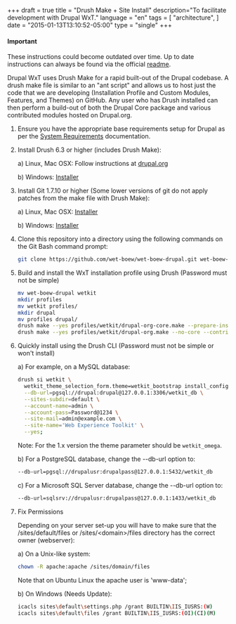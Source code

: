 +++
draft = true
title = "Drush Make + Site Install"
description="To facilitate development with Drupal WxT."
language = "en"
tags = [
    "architecture",
]
date = "2015-01-13T13:10:52-05:00"
type = "single"
+++

<div class="alert alert-info">
  <h4>Important</h4>
  <p>These instructions could become outdated over time. Up to date instructions can always be found via the official <a href="https://github.com/wet-boew/wet-boew-drupal/blob/7.x-4.x/README.md">readme</a>.</p>
</div>

Drupal WxT uses Drush Make for a rapid built-out of the Drupal codebase. A drush make file is similar to an "ant script" and allows us to host just the code that we are developing (Installation Profile and Custom Modules, Features, and Themes) on GitHub. Any user who has Drush installed can then perform a build-out of both the Drupal Core package and various contributed modules hosted on Drupal.org.

1. Ensure you have the appropriate base requirements setup for Drupal as per the [System Requirements][system_requirements] documentation.

2. Install Drush 6.3 or higher (includes Drush Make):

    a) Linux, Mac OSX: Follow instructions at [drupal.org][drush_server_install]

    b) Windows: [Installer][drush_win_install]

3. Install Git 1.7.10 or higher (Some lower versions of git do not apply patches from the make file with Drush Make):

    a) Linux, Mac OSX: [Installer][git_osx_install]

    b) Windows: [Installer][git_win_install]

4. Clone this repository into a directory using the following commands on the Git Bash command prompt:

    ``` bash
    git clone https://github.com/wet-boew/wet-boew-drupal.git wet-boew-drupal
    ```

5. Build  and install the WxT installation profile using Drush (Password must not be simple)

    ``` bash
    mv wet-boew-drupal wetkit
    mkdir profiles
    mv wetkit profiles/
    mkdir drupal
    mv profiles drupal/
    drush make --yes profiles/wetkit/drupal-org-core.make --prepare-install
    drush make --yes profiles/wetkit/drupal-org.make --no-core --contrib-destination=profiles/wetkit
    ```

6. Quickly install using the Drush CLI (Password must not be simple or won't install)

    a) For example, on a MySQL database:

    ``` bash
    drush si wetkit \
      wetkit_theme_selection_form.theme=wetkit_bootstrap install_configure_form.demo_content=TRUE \
      --db-url=pgsql://drupal:drupal@127.0.0.1:3306/wetkit_db \
      --sites-subdir=default \
      --account-name=admin \
      --account-pass=Password@1234 \
      --site-mail=admin@example.com \
      --site-name='Web Experience Toolkit' \
      --yes;
    ```

    Note: For the 1.x version the theme parameter should be `wetkit_omega`.

    b) For a PostgreSQL database, change the --db-url option to:

    ``` bash
    --db-url=pgsql://drupalusr:drupalpass@127.0.0.1:5432/wetkit_db
    ```

    c) For a Microsoft SQL Server database, change the --db-url option to:

    ``` bash
    --db-url=sqlsrv://drupalusr:drupalpass@127.0.0.1:1433/wetkit_db
    ```

7. Fix Permissions

    Depending on your server set-up you will have to make sure that the /sites/default/files or /sites/&lt;domain&gt;/files directory has the correct owner (webserver):

    a) On a Unix-like system:

    ``` bash
    chown -R apache:apache /sites/domain/files
    ```
    Note that on Ubuntu Linux the apache user is 'www-data';

    b) On Windows (Needs Update):

    ``` bash
    icacls sites\default\settings.php /grant BUILTIN\IIS_IUSRS:(W)
    icacls sites\default\files /grant BUILTIN\IIS_IUSRS:(OI)(CI)(M)
    ```

<!-- Links Referenced -->

[drush_server_install]:         http://drupal.org/node/477684
[drush_win_install]:            http://drush.ws/drush_windows_installer
[git_osx_install]:              http://code.google.com/p/git-osx-installer
[git_win_install]:              http://msysgit.github.com
[readme]:                       https://github.com/wet-boew/wet-boew-drupal/blob/7.x-4.x/README.md
[system_requirements]:          /architecture/system-requirements
[wxt]:                          http://drupal.org/project/wetkit

